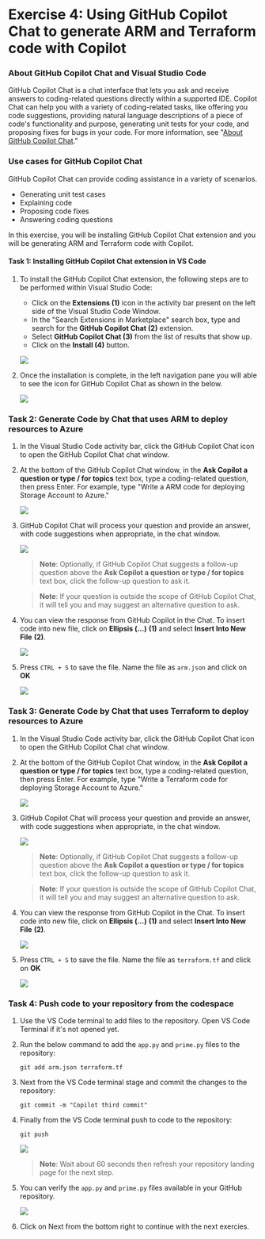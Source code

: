# Exercise 4: Using GitHub Copilot Chat to generate ARM and Terraform code with Copilot

### About GitHub Copilot Chat and Visual Studio Code

GitHub Copilot Chat is a chat interface that lets you ask and receive answers to coding-related questions directly within a supported IDE. Copilot Chat can help you with a variety of coding-related tasks, like offering you code suggestions, providing natural language descriptions of a piece of code's functionality and purpose, generating unit tests for your code, and proposing fixes for bugs in your code. For more information, see "[About GitHub Copilot Chat](https://docs.github.com/en/copilot/github-copilot-chat/about-github-copilot-chat)."

### Use cases for GitHub Copilot Chat

GitHub Copilot Chat can provide coding assistance in a variety of scenarios.

 - Generating unit test cases
 - Explaining code
 - Proposing code fixes
 - Answering coding questions

In this exercise, you will be installing GitHub Copilot Chat extension and you will be generating ARM and Terraform code with Copilot.

#### Task 1: Installing GitHub Copilot Chat extension in VS Code

1. To install the GitHub Copilot Chat extension, the following steps are to be performed within Visual Studio Code:
    - Click on the **Extensions (1)** icon in the activity bar present on the left side of the Visual Studio Code Window.
    - In the "Search Extensions in Marketplace" search box, type and search for the **GitHub Copilot Chat (2)** extension.
    - Select **GitHub Copilot Chat (3)** from the list of results that show up.
    - Click on the **Install (4)** button.

   ![](../media/ghc-chat-extension.png)

1. Once the installation is complete, in the left navigation pane you will able to see the icon for GitHub Copilot Chat as shown in the below.

   ![](../media/git-chat-icon.png)

### Task 2: Generate Code by Chat that uses ARM to deploy resources to Azure

1. In the Visual Studio Code activity bar, click the GitHub Copilot Chat icon to open the GitHub Copilot Chat chat window.

1. At the bottom of the GitHub Copilot Chat window, in the **Ask Copilot a question or type / for topics** text box, type a coding-related question, then press Enter. For example, type "Write a ARM code for deploying Storage Account to Azure."

    ![](../media/create-arm.png)

1. GitHub Copilot Chat will process your question and provide an answer, with code suggestions when appropriate, in the chat window. 

    ![](../media/arm-result.png)

    >**Note**: Optionally, if GitHub Copilot Chat suggests a follow-up question above the **Ask Copilot a question or type / for topics** text box, click the follow-up question to ask it.

    >**Note**:  If your question is outside the scope of GitHub Copilot Chat, it will tell you and may suggest an alternative question to ask.
   
1. You can view the response from GitHub Copilot in the Chat. To insert code into new file, click on **Ellipsis (...)** **(1)** and select **Insert Into New File** **(2)**.

   ![](../media/arm-new-file.png)

1. Press `CTRL + S` to save the file. Name the file as `arm.json` and click on **OK**

   ![](../media/arm-save.png)

### Task 3: Generate Code by Chat that uses Terraform to deploy resources to Azure

1. In the Visual Studio Code activity bar, click the GitHub Copilot Chat icon to open the GitHub Copilot Chat chat window.

1. At the bottom of the GitHub Copilot Chat window, in the **Ask Copilot a question or type / for topics** text box, type a coding-related question, then press Enter. For example, type "Write a Terraform code for deploying Storage Account to Azure."

   ![](../media/create-terraform.png)

1. GitHub Copilot Chat will process your question and provide an answer, with code suggestions when appropriate, in the chat window. 

    ![](../media/terraform-result.png)

    >**Note**: Optionally, if GitHub Copilot Chat suggests a follow-up question above the **Ask Copilot a question or type / for topics** text box, click the follow-up question to ask it.

    >**Note**:  If your question is outside the scope of GitHub Copilot Chat, it will tell you and may suggest an alternative question to ask.
   
1. You can view the response from GitHub Copilot in the Chat. To insert code into new file, click on **Ellipsis (...)** **(1)** and select **Insert Into New File** **(2)**.

   ![](../media/terraform-new-file.png)

1. Press `CTRL + S` to save the file. Name the file as `terraform.tf` and click on **OK**

   ![](../media/terraform-save.png)

### Task 4: Push code to your repository from the codespace

1. Use the VS Code terminal to add files to the repository. Open VS Code Terminal if it's not opened yet.

1. Run the below command to add the `app.py` and `prime.py` files to the repository:

   ```
   git add arm.json terraform.tf
   ```

1. Next from the VS Code terminal stage and commit the changes to the repository:

   ```
   git commit -m "Copilot third commit"
   ```

1. Finally from the VS Code terminal push to code to the repository:

   ```
   git push
   ```

   ![](../media/ex-4-push4.png)

   >**Note**: Wait about 60 seconds then refresh your repository landing page for the next step.

1. You can verify the `app.py` and `prime.py` files available in your GitHub repository.

   ![](../media/ex-4-github4.png)

1. Click on Next from the bottom right to continue with the next exercies.
